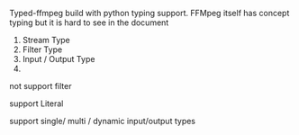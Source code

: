 
Typed-ffmpeg build with python typing support.
FFMpeg itself has concept typing but it is hard to see in the document

1. Stream Type
2. Filter Type
2. Input / Output Type
3.


not support filter

support Literal

support single/ multi / dynamic input/output types
